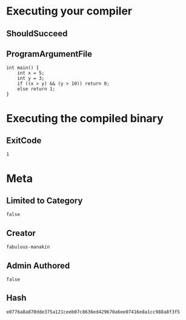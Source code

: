 # Executing your compiler

## ShouldSucceed

## ProgramArgumentFile

```
int main() {
    int x = 5;
    int y = 3;
    if ((x > y) && (y > 10)) return 0;
    else return 1;
}

```

# Executing the compiled binary

## ExitCode

```
1
```

# Meta

## Limited to Category

```
false
```

## Creator

```
fabulous-manakin
```

## Admin Authored

```
false
```

## Hash

```
e0776a8a870dde375a121ceeb07c8636ed429670a6ee07416e8a1cc988a8f3f5
```
